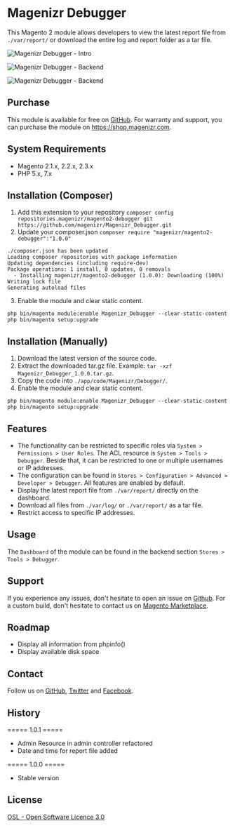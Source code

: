 # Magenizr Debugger
This Magento 2 module allows developers to view the latest report file from `./var/report/` or download the entire log and report folder as a tar file.

![Magenizr Debugger - Intro](http://download.magenizr.com/pub/magenizr_debugger/all/intro.gif)

![Magenizr Debugger - Backend](http://download.magenizr.com/pub/magenizr_debugger/all/backend/01.gif)

![Magenizr Debugger - Backend](http://download.magenizr.com/pub/magenizr_debugger/all/backend/02.gif)

## Purchase
This module is available for free on [GitHub](https://github.com/magenizr). For warranty and support, you can purchase the module on https://shop.magenizr.com.

## System Requirements
* Magento 2.1.x, 2.2.x, 2.3.x
* PHP 5.x, 7.x

## Installation (Composer)

1. Add this extension to your repository `composer config repositories.magenizr/magento2-debugger git https://github.com/magenizr/Magenizr_Debugger.git`
2. Update your composer.json `composer require "magenizr/magento2-debugger":"1.0.0"`

```
./composer.json has been updated
Loading composer repositories with package information
Updating dependencies (including require-dev)              
Package operations: 1 install, 0 updates, 0 removals
  - Installing magenizr/magento2-debugger (1.0.0): Downloading (100%)         
Writing lock file
Generating autoload files
```

3. Enable the module and clear static content.

```
php bin/magento module:enable Magenizr_Debugger --clear-static-content
php bin/magento setup:upgrade
```

## Installation (Manually)
1. Download the latest version of the source code.
2. Extract the downloaded tar.gz file. Example: `tar -xzf Magenizr_Debugger_1.0.0.tar.gz`.
3. Copy the code into `./app/code/Magenizr/Debugger/`.
4. Enable the module and clear static content.

```
php bin/magento module:enable Magenizr_Debugger --clear-static-content
php bin/magento setup:upgrade
```

## Features
* The functionality can be restricted to specific roles via `System > Permissions > User Roles`. The ACL resource is `System > Tools > Debugger`. Beside that, it can be restricted to one or multiple usernames or IP addresses.
* The configuration can be found in `Stores > Configuration > Advanced > Developer > Debugger`. All features are enabled by default.
* Display the latest report file from `./var/report/` directly on the dashboard.
* Download all files from `./var/log/` or `./var/report/` as a tar file.
* Restrict access to specific IP addresses.

## Usage
The `Dashboard` of the module can be found in the backend section `Stores > Tools > Debugger`.

## Support
If you experience any issues, don't hesitate to open an issue on [Github](https://github.com/magenizr/Magenizr_Debugger/issues). For a custom build, don't hesitate to contact us on [Magento Marketplace](https://marketplace.magento.com/partner/magenizr).

## Roadmap
* Display all information from phpinfo()
* Display available disk space

## Contact
Follow us on [GitHub](https://github.com/magenizr), [Twitter](https://twitter.com/magenizr) and [Facebook](https://www.facebook.com/magenizr).

## History
===== 1.0.1 =====
* Admin Resource in admin controller refactored
* Date and time for report file added

===== 1.0.0 =====
* Stable version

## License
[OSL - Open Software Licence 3.0](http://opensource.org/licenses/osl-3.0.php)
